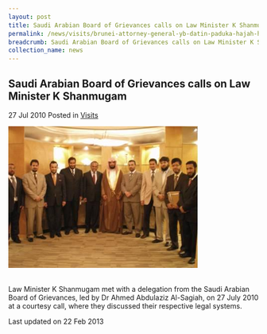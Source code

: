 ```yaml
---
layout: post
title: Saudi Arabian Board of Grievances calls on Law Minister K Shanmugam
permalink: /news/visits/brunei-attorney-general-yb-datin-paduka-hajah-hayati-bte-poksdsp-haji-salleh-calls-on-law-minister/
breadcrumb: Saudi Arabian Board of Grievances calls on Law Minister K Shanmugam
collection_name: news
---
```


<style>
.image {width: 400px;}
.image img {max-width: 100%;}
</style>

Saudi Arabian Board of Grievances calls on Law Minister K Shanmugam
---

27 Jul 2010 Posted in [Visits](/news/visits/)

<div class="image"><img src="/images/saudi-arabian.jpg/"></div><br>

Law Minister K Shanmugam met with a delegation from the Saudi Arabian Board of Grievances, led by Dr Ahmed Abdulaziz Al-Sagiah, on 27 July 2010 at a courtesy call, where they discussed their respective legal systems.

<p class="right-side-updated">Last updated on 22 Feb 2013</p>
